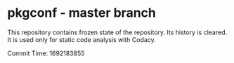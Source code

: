 # pkgconf - master branch

This repository contains frozen state of the repository.
Its history is cleared. It is used only for static code
analysis with Codacy.

Commit Time: 1692183855